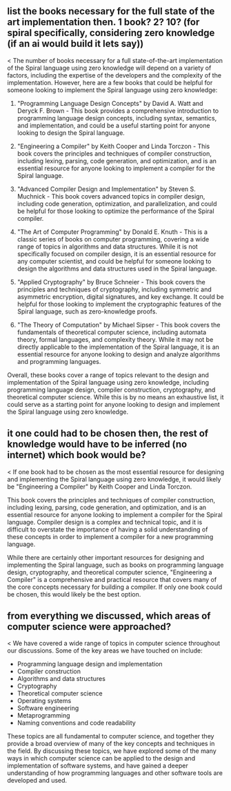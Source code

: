 ## list the books necessary for the full state of the art implementation then. 1 book? 2? 10? (for spiral specifically, considering zero knowledge (if an ai would build it lets say))

< The number of books necessary for a full state-of-the-art implementation of the Spiral language using zero knowledge will depend on a variety of factors, including the expertise of the developers and the complexity of the implementation. However, here are a few books that could be helpful for someone looking to implement the Spiral language using zero knowledge:

1. "Programming Language Design Concepts" by David A. Watt and Deryck F. Brown - This book provides a comprehensive introduction to programming language design concepts, including syntax, semantics, and implementation, and could be a useful starting point for anyone looking to design the Spiral language.

2. "Engineering a Compiler" by Keith Cooper and Linda Torczon - This book covers the principles and techniques of compiler construction, including lexing, parsing, code generation, and optimization, and is an essential resource for anyone looking to implement a compiler for the Spiral language.

3. "Advanced Compiler Design and Implementation" by Steven S. Muchnick - This book covers advanced topics in compiler design, including code generation, optimization, and parallelization, and could be helpful for those looking to optimize the performance of the Spiral compiler.

4. "The Art of Computer Programming" by Donald E. Knuth - This is a classic series of books on computer programming, covering a wide range of topics in algorithms and data structures. While it is not specifically focused on compiler design, it is an essential resource for any computer scientist, and could be helpful for someone looking to design the algorithms and data structures used in the Spiral language.

5. "Applied Cryptography" by Bruce Schneier - This book covers the principles and techniques of cryptography, including symmetric and asymmetric encryption, digital signatures, and key exchange. It could be helpful for those looking to implement the cryptographic features of the Spiral language, such as zero-knowledge proofs.

6. "The Theory of Computation" by Michael Sipser - This book covers the fundamentals of theoretical computer science, including automata theory, formal languages, and complexity theory. While it may not be directly applicable to the implementation of the Spiral language, it is an essential resource for anyone looking to design and analyze algorithms and programming languages.

Overall, these books cover a range of topics relevant to the design and implementation of the Spiral language using zero knowledge, including programming language design, compiler construction, cryptography, and theoretical computer science. While this is by no means an exhaustive list, it could serve as a starting point for anyone looking to design and implement the Spiral language using zero knowledge.

## it one could had to be chosen then, the rest of knowledge would have to be inferred (no internet) which book would be?

< If one book had to be chosen as the most essential resource for designing and implementing the Spiral language using zero knowledge, it would likely be "Engineering a Compiler" by Keith Cooper and Linda Torczon.

This book covers the principles and techniques of compiler construction, including lexing, parsing, code generation, and optimization, and is an essential resource for anyone looking to implement a compiler for the Spiral language. Compiler design is a complex and technical topic, and it is difficult to overstate the importance of having a solid understanding of these concepts in order to implement a compiler for a new programming language.

While there are certainly other important resources for designing and implementing the Spiral language, such as books on programming language design, cryptography, and theoretical computer science, "Engineering a Compiler" is a comprehensive and practical resource that covers many of the core concepts necessary for building a compiler. If only one book could be chosen, this would likely be the best option.

## from everything we discussed, which areas of computer science were approached?

< We have covered a wide range of topics in computer science throughout our discussions. Some of the key areas we have touched on include:

- Programming language design and implementation
- Compiler construction
- Algorithms and data structures
- Cryptography
- Theoretical computer science
- Operating systems
- Software engineering
- Metaprogramming
- Naming conventions and code readability

These topics are all fundamental to computer science, and together they provide a broad overview of many of the key concepts and techniques in the field. By discussing these topics, we have explored some of the many ways in which computer science can be applied to the design and implementation of software systems, and have gained a deeper understanding of how programming languages and other software tools are developed and used.
